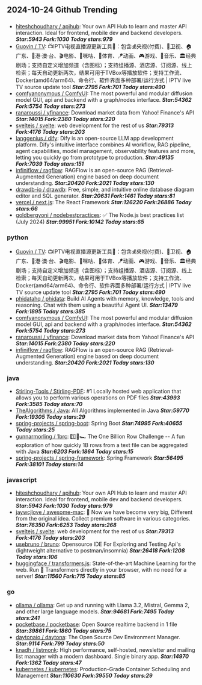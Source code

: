 ## 2024-10-24 Github Trending

### 
* [hiteshchoudhary / apihub](https://github.com/hiteshchoudhary/apihub): Your own API Hub to learn and master API interaction. Ideal for frontend, mobile dev and backend developers. ***Star:5943 Fork:1030 Today stars:979***
* [Guovin / TV](https://github.com/Guovin/TV): 📺IPTV电视直播源更新工具🚀：包含💰央视(付费)、📡卫视、🏠广东、🌊港·澳·台、🎬电影、🎥咪咕、🏀体育、🪁动画、🎮游戏、🎵音乐、🏛经典剧场；支持自定义增加频道（含图标）；支持组播源、酒店源、订阅源、线上检索；每天自动更新两次，结果可用于TVBox等播放软件；支持工作流、Docker(amd64/arm64)、命令行、软件界面多种部署/运行方式 | IPTV live TV source update tool ***Star:2795 Fork:701 Today stars:490***
* [comfyanonymous / ComfyUI](https://github.com/comfyanonymous/ComfyUI): The most powerful and modular diffusion model GUI, api and backend with a graph/nodes interface. ***Star:54362 Fork:5754 Today stars:273***
* [ranaroussi / yfinance](https://github.com/ranaroussi/yfinance): Download market data from Yahoo! Finance's API ***Star:14015 Fork:2380 Today stars:220***
* [sveltejs / svelte](https://github.com/sveltejs/svelte): web development for the rest of us ***Star:79313 Fork:4176 Today stars:203***
* [langgenius / dify](https://github.com/langgenius/dify): Dify is an open-source LLM app development platform. Dify's intuitive interface combines AI workflow, RAG pipeline, agent capabilities, model management, observability features and more, letting you quickly go from prototype to production. ***Star:49135 Fork:7039 Today stars:151***
* [infiniflow / ragflow](https://github.com/infiniflow/ragflow): RAGFlow is an open-source RAG (Retrieval-Augmented Generation) engine based on deep document understanding. ***Star:20420 Fork:2021 Today stars:130***
* [drawdb-io / drawdb](https://github.com/drawdb-io/drawdb): Free, simple, and intuitive online database diagram editor and SQL generator. ***Star:20631 Fork:1461 Today stars:81***
* [vercel / next.js](https://github.com/vercel/next.js): The React Framework ***Star:126220 Fork:26886 Today stars:66***
* [goldbergyoni / nodebestpractices](https://github.com/goldbergyoni/nodebestpractices): ✅ The Node.js best practices list (July 2024) ***Star:99951 Fork:10142 Today stars:65***

### python
* [Guovin / TV](https://github.com/Guovin/TV): 📺IPTV电视直播源更新工具🚀：包含💰央视(付费)、📡卫视、🏠广东、🌊港·澳·台、🎬电影、🎥咪咕、🏀体育、🪁动画、🎮游戏、🎵音乐、🏛经典剧场；支持自定义增加频道（含图标）；支持组播源、酒店源、订阅源、线上检索；每天自动更新两次，结果可用于TVBox等播放软件；支持工作流、Docker(amd64/arm64)、命令行、软件界面多种部署/运行方式 | IPTV live TV source update tool ***Star:2795 Fork:701 Today stars:490***
* [phidatahq / phidata](https://github.com/phidatahq/phidata): Build AI Agents with memory, knowledge, tools and reasoning. Chat with them using a beautiful Agent UI. ***Star:13479 Fork:1895 Today stars:385***
* [comfyanonymous / ComfyUI](https://github.com/comfyanonymous/ComfyUI): The most powerful and modular diffusion model GUI, api and backend with a graph/nodes interface. ***Star:54362 Fork:5754 Today stars:273***
* [ranaroussi / yfinance](https://github.com/ranaroussi/yfinance): Download market data from Yahoo! Finance's API ***Star:14015 Fork:2380 Today stars:220***
* [infiniflow / ragflow](https://github.com/infiniflow/ragflow): RAGFlow is an open-source RAG (Retrieval-Augmented Generation) engine based on deep document understanding. ***Star:20420 Fork:2021 Today stars:130***

### java
* [Stirling-Tools / Stirling-PDF](https://github.com/Stirling-Tools/Stirling-PDF): #1 Locally hosted web application that allows you to perform various operations on PDF files ***Star:43993 Fork:3585 Today stars:70***
* [TheAlgorithms / Java](https://github.com/TheAlgorithms/Java): All Algorithms implemented in Java ***Star:59770 Fork:19305 Today stars:29***
* [spring-projects / spring-boot](https://github.com/spring-projects/spring-boot): Spring Boot ***Star:74995 Fork:40655 Today stars:25***
* [gunnarmorling / 1brc](https://github.com/gunnarmorling/1brc): 1️⃣🐝🏎️ The One Billion Row Challenge -- A fun exploration of how quickly 1B rows from a text file can be aggregated with Java ***Star:6203 Fork:1864 Today stars:15***
* [spring-projects / spring-framework](https://github.com/spring-projects/spring-framework): Spring Framework ***Star:56495 Fork:38101 Today stars:14***

### javascript
* [hiteshchoudhary / apihub](https://github.com/hiteshchoudhary/apihub): Your own API Hub to learn and master API interaction. Ideal for frontend, mobile dev and backend developers. ***Star:5943 Fork:1030 Today stars:979***
* [jaywcjlove / awesome-mac](https://github.com/jaywcjlove/awesome-mac):  Now we have become very big, Different from the original idea. Collect premium software in various categories. ***Star:76350 Fork:6253 Today stars:268***
* [sveltejs / svelte](https://github.com/sveltejs/svelte): web development for the rest of us ***Star:79313 Fork:4176 Today stars:203***
* [usebruno / bruno](https://github.com/usebruno/bruno): Opensource IDE For Exploring and Testing Api's (lightweight alternative to postman/insomnia) ***Star:26418 Fork:1208 Today stars:106***
* [huggingface / transformers.js](https://github.com/huggingface/transformers.js): State-of-the-art Machine Learning for the web. Run 🤗 Transformers directly in your browser, with no need for a server! ***Star:11560 Fork:715 Today stars:85***

### go
* [ollama / ollama](https://github.com/ollama/ollama): Get up and running with Llama 3.2, Mistral, Gemma 2, and other large language models. ***Star:94681 Fork:7495 Today stars:241***
* [pocketbase / pocketbase](https://github.com/pocketbase/pocketbase): Open Source realtime backend in 1 file ***Star:39861 Fork:1860 Today stars:75***
* [daytonaio / daytona](https://github.com/daytonaio/daytona): The Open Source Dev Environment Manager. ***Star:9114 Fork:799 Today stars:50***
* [knadh / listmonk](https://github.com/knadh/listmonk): High performance, self-hosted, newsletter and mailing list manager with a modern dashboard. Single binary app. ***Star:14970 Fork:1362 Today stars:47***
* [kubernetes / kubernetes](https://github.com/kubernetes/kubernetes): Production-Grade Container Scheduling and Management ***Star:110630 Fork:39550 Today stars:29***
